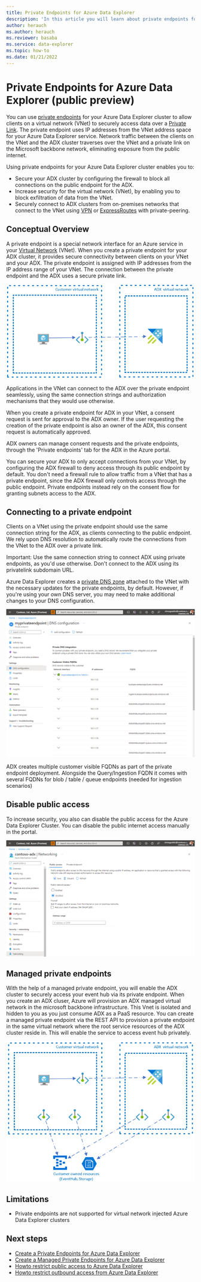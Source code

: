 ```yaml
---
title: Private Endpoints for Azure Data Explorer
description: 'In this article you will learn about private endpoints for Azure Data Explorer.'
author: herauch
ms.author: herauch
ms.reviewer: basaba
ms.service: data-explorer
ms.topic: how-to
ms.date: 01/21/2022
---
```


# Private Endpoints for Azure Data Explorer (public preview)

You can use [private endpoints](/azure/private-link/private-endpoint-overview) for your Azure Data Explorer cluster to allow clients on a virtual network (VNet) to securely access data over a [Private Link](/azure/private-link/private-link-overview). The private endpoint uses IP addresses from the VNet address space for your Azure Data Explorer service. Network traffic between the clients on the VNet and the ADX cluster traverses over the VNet and a private link on the Microsoft backbone network, eliminating exposure from the public internet.

Using private endpoints for your Azure Data Explorer cluster enables you to:
* Secure your ADX cluster by configuring the firewall to block all connections on the public endpoint for the ADX.
* Increase security for the virtual network (VNet), by enabling you to block exfiltration of data from the VNet.
* Securely connect to ADX clusters from on-premises networks that connect to the VNet using [VPN](/azure/vpn-gateway/vpn-gateway-about-vpngateways) or [ExpressRoutes](/azure/expressroute/expressroute-locations) with private-peering.

## Conceptual Overview

A private endpoint is a special network interface for an Azure service in your [Virtual Network](/azure/virtual-network/virtual-networks-overview) (VNet). When you create a private endpoint for your ADX cluster, it provides secure connectivity between clients on your VNet and your ADX. The private endpoint is assigned with IP addresses from the IP address range of your VNet. The connection between the private endpoint and the ADX uses a secure private link.

![Schematic private endpoint based architecture.](media/security-network-private-endpoint/pe-diagram-detail.png)

Applications in the VNet can connect to the ADX over the private endpoint seamlessly, using the same connection strings and authorization mechanisms that they would use otherwise.

When you create a private endpoint for ADX in your VNet, a consent request is sent for approval to the ADX owner. If the user requesting the creation of the private endpoint is also an owner of the ADX, this consent request is automatically approved.

ADX owners can manage consent requests and the private endpoints, through the 'Private endpoints' tab for the ADX in the Azure portal.

You can secure your ADX to only accept connections from your VNet, by configuring the ADX firewall to deny access through its public endpoint by default. You don't need a firewall rule to allow traffic from a VNet that has a private endpoint, since the ADX firewall only controls access through the public endpoint. Private endpoints instead rely on the consent flow for granting subnets access to the ADX.

## Connecting to a private endpoint

Clients on a VNet using the private endpoint should use the same connection string for the ADX, as clients connecting to the public endpoint. We rely upon DNS resolution to automatically route the connections from the VNet to the ADX over a private link.

Important: Use the same connection string to connect ADX using private endpoints, as you'd use otherwise. Don't connect to the ADX using its privatelink subdomain URL.

Azure Data Explorer creates a [private DNS zone](/azure/dns/private-dns-overview) attached to the VNet with the necessary updates for the private endpoints, by default. However, if you're using your own DNS server, you may need to make additional changes to your DNS configuration. 

![DNS configuration of the private endpoint.](media/security-network-private-endpoint/pe-dns-config.png)

ADX creates multiple customer visible FQDNs as part of the private endpoint deployment. Alongside the Query/Ingestion FQDN it comes with several FQDNs for blob / table / queue endpoints (needed for ingestion scenarios)

## Disable public access

To increase security, you also can disable the public access for the Azure Data Explorer Cluster. You can disable the public internet access manually in the portal.

![Disable public access.](media/security-network-private-endpoint/pe-disable-public-access.png)

## Managed private endpoints

With the help of a managed private endpoint, you will enable the ADX cluster to securely access your event hub via its private endpoint. When you create an ADX cluser, Azure will provision an ADX managed virtual network in the microsoft backbone infrastructure. This Vnet is isolated and hidden to you as you just consume ADX as a PaaS resource. You can create a managed private endpoint via the REST API to provision a private endpoint in the same virtual network where the root service resources of the ADX cluster reside in. This will enable the service to access event hub privately.


![Disable public access.](media/security-network-private-endpoint/pe-mpe.png)

## Limitations

* Private endpoints are not supported for virtual network injected Azure Data Explorer clusters

## Next steps

* [Create a Private Endpoints for Azure Data Explorer](security-network-private-endpoint-create.md)
* [Create a Managed Private Endpoints for Azure Data Explorer](security-network-managed-private-endpoint-create.md)
* [Howto restrict public access to Azure Data Explorer](security-network-restrict-public-access.md)
* [Howto restrict outbound access from Azure Data Explorer](security-network-restrict-outbound-access.md)
